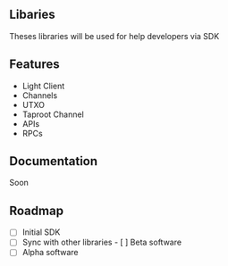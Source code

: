 ## Libaries

Theses libraries will be used for help developers via SDK

## Features

- Light Client
- Channels
- UTXO
- Taproot Channel
- APIs
- RPCs
  
## Documentation 

Soon

## Roadmap

- [ ] Initial SDK
- [ ] Sync with other libraries                   - [ ] Beta software 
- [ ] Alpha software 
